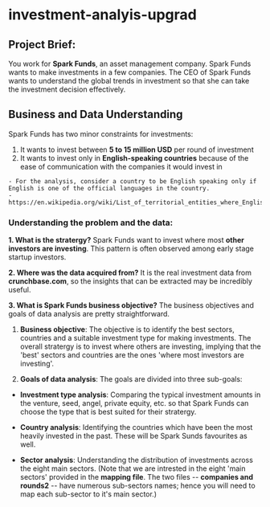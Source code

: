 # investment-analyis-upgrad

## Project Brief:
You work for __Spark Funds__, an asset management company. Spark Funds wants to make investments in a few companies. The CEO of Spark Funds wants to understand the global trends in investment so that she can take the investment decision effectively.

## Business and Data Understanding

Spark Funds has two minor constraints for investments:
  1. It wants to invest between __5 to 15 million USD__ per round of investment
  2. It wants to invest only in __English-speaking countries__ because of the ease of communication with the companies it would invest in
    
    - For the analysis, consider a country to be English speaking only if English is one of the official languages in the country.
    - https://en.wikipedia.org/wiki/List_of_territorial_entities_where_English_is_an_official_language

### Understanding the problem and the data:

__1. What is the stratergy?__
Spark Funds want to invest where most __other investors are investing__. This pattern is often observed among early stage startup investors.

__2. Where was the data acquired from?__
It is the real investment data from __crunchbase.com__, so the insights that can be extracted may be incredibly useful.

__3. What is Spark Funds business objective?__
The business objectives and goals of data analysis are pretty straightforward.

  1. __Business objective__: The objective is to identify the best sectors, countries and a suitable investment type for making investments. The overall stratergy is to invest where others are investing, implying that the 'best' sectors and countries are the ones 'where most investors are investing'.
  
  2. __Goals of data analysis__: The goals are divided into three sub-goals:
    
  - __Investment type analysis__: Comparing the typical investment amounts in the venture, seed, angel, private equity, etc. so that Spark Funds can choose the type that is best suited for their stratergy.
    
  - __Country analysis__: Identifying the countries which have been the most heavily invested in the past. These will be Spark Sunds favourites as well.
  
  - __Sector analysis__: Understanding the distribution of investments across the eight main sectors. (Note that we are intrested in the eight 'main sectors' provided in the __mapping file__. The two files -- __companies and rounds2__ -- have numerous sub-sectors names; hence you will need to map each sub-sector to it's main sector.)
  
